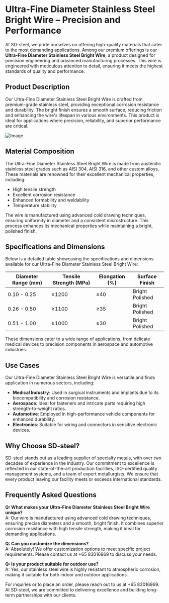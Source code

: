 # Ultra-Fine Diameter Stainless Steel Bright Wire – Precision and Performance

At SD-steel, we pride ourselves on offering high-quality materials that cater to the most demanding applications. Among our premium offerings is our **Ultra-Fine Diameter Stainless Steel Bright Wire**, a product designed for precision engineering and advanced manufacturing processes. This wire is engineered with meticulous attention to detail, ensuring it meets the highest standards of quality and performance.

## Product Description

Our Ultra-Fine Diameter Stainless Steel Bright Wire is crafted from premium-grade stainless steel, providing exceptional corrosion resistance and durability. The bright finish ensures a smooth surface, reducing friction and enhancing the wire's lifespan in various environments. This product is ideal for applications where precision, reliability, and superior performance are critical.

![Image](https://github.com/user-attachments/assets/2567258e-e124-4816-932d-1809bd27ef0b)

## Material Composition

The Ultra-Fine Diameter Stainless Steel Bright Wire is made from austenitic stainless steel grades such as AISI 304, AISI 316, and other custom alloys. These materials are renowned for their excellent mechanical properties, including:

- High tensile strength
- Excellent corrosion resistance
- Enhanced formability and weldability
- Temperature stability

The wire is manufactured using advanced cold drawing techniques, ensuring uniformity in diameter and a consistent microstructure. This process enhances its mechanical properties while maintaining a bright, polished finish.

## Specifications and Dimensions

Below is a detailed table showcasing the specifications and dimensions available for our Ultra-Fine Diameter Stainless Steel Bright Wire:

| Diameter Range (mm) | Tensile Strength (MPa) | Elongation (%) | Surface Finish |
|---------------------|------------------------|----------------|----------------|
| 0.10 - 0.25         | ≥1200                 | ≥40            | Bright Polished |
| 0.26 - 0.50         | ≥1100                 | ≥35            | Bright Polished |
| 0.51 - 1.00         | ≥1000                 | ≥30            | Bright Polished |

These dimensions cater to a wide range of applications, from delicate medical devices to precision components in aerospace and automotive industries.

## Use Cases

Our Ultra-Fine Diameter Stainless Steel Bright Wire is versatile and finds application in numerous sectors, including:

- **Medical Industry**: Used in surgical instruments and implants due to its biocompatibility and corrosion resistance.
- **Aerospace**: Ideal for fasteners and intricate parts requiring high strength-to-weight ratios.
- **Automotive**: Employed in high-performance vehicle components for enhanced durability.
- **Electronics**: Suitable for wiring and connectors in sensitive electronic devices.

## Why Choose SD-steel?

SD-steel stands out as a leading supplier of specialty metals, with over two decades of experience in the industry. Our commitment to excellence is reflected in our state-of-the-art production facilities, ISO-certified quality management systems, and a team of expert metallurgists. We ensure that every product leaving our facility meets or exceeds international standards.

## Frequently Asked Questions

**Q: What makes your Ultra-Fine Diameter Stainless Steel Bright Wire unique?**  
A: Our wire is manufactured using advanced cold drawing techniques, ensuring precise diameters and a smooth, bright finish. It combines superior corrosion resistance with high tensile strength, making it ideal for demanding applications.

**Q: Can you customize the dimensions?**  
A: Absolutely! We offer customization options to meet specific project requirements. Please contact us at +65 83016969 to discuss your needs.

**Q: Is your product suitable for outdoor use?**  
A: Yes, our stainless steel wire is highly resistant to atmospheric corrosion, making it suitable for both indoor and outdoor applications.

For inquiries or to place an order, please reach out to us at +65 83016969. At SD-steel, we are committed to delivering excellence and building long-term partnerships with our clients.